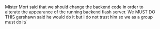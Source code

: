 Mister Mort said that we should change the backend code in order to alterate the appearance of the running backend flash server. We MUST DO THIS gershawn said he would do it but i do not trust him so we as a group must do it/ 